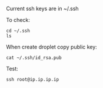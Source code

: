 Current ssh keys are in ~/.ssh

To check:
````
cd ~/.ssh
ls
````

When create droplet copy public key:
````
cat ~/.ssh/id_rsa.pub
````

Test:
````
ssh root@ip.ip.ip.ip
````